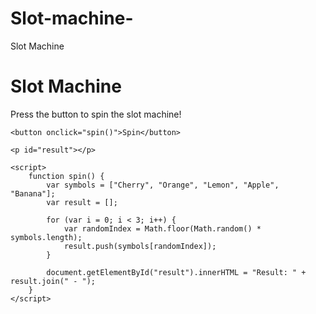 # Slot-machine-
Slot Machine
<!DOCTYPE html>
<html>
<head>
    <title>Slot Machine</title>
</head>
<body>
    <h1>Slot Machine</h1>
    <p>Press the button to spin the slot machine!</p>
    
    <button onclick="spin()">Spin</button>
    
    <p id="result"></p>
    
    <script>
        function spin() {
            var symbols = ["Cherry", "Orange", "Lemon", "Apple", "Banana"];
            var result = [];
            
            for (var i = 0; i < 3; i++) {
                var randomIndex = Math.floor(Math.random() * symbols.length);
                result.push(symbols[randomIndex]);
            }
            
            document.getElementById("result").innerHTML = "Result: " + result.join(" - ");
        }
    </script>
</body>
</html>
